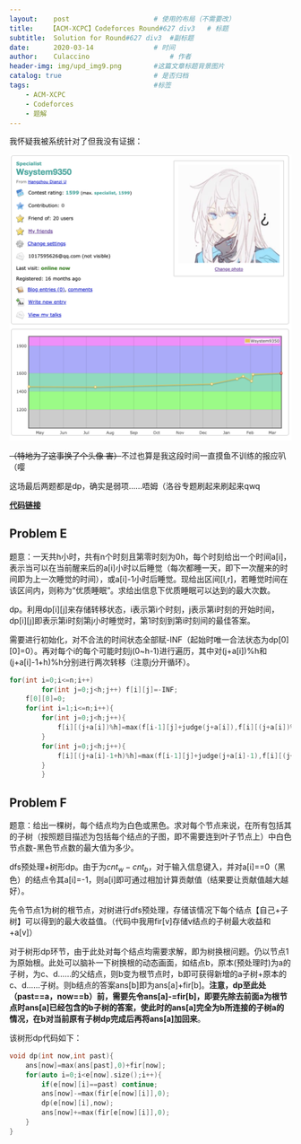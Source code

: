 ```yaml
---
layout:    post   				    # 使用的布局（不需要改）
title:    【ACM-XCPC】Codeforces Round#627 div3   # 标题 
subtitle:  Solution for Round#627 div3  #副标题
date:      2020-03-14 				# 时间
author:    Culaccino					# 作者
header-img: img/upd_img9.png        #这篇文章标题背景图片
catalog: true 						# 是否归档
tags:								#标签
    - ACM-XCPC
    - Codeforces
    - 题解
---
```


我怀疑我被系统针对了但我没有证据：

![](/img/ACM_627.png)

~~（特地为了这事换了个头像 害）~~不过也算是我这段时间一直摸鱼不训练的报应叭（嘤

这场最后两题都是dp，确实是弱项……唔姆（洛谷专题刷起来刷起来qwq

**[代码链接](https://github.com/BBBoundary/ACM-XCPC_Wsystem9350/tree/master/Codeforces/Round%23627%20div3)**



## Problem E

题意：一天共h小时，共有n个时刻且第零时刻为0h，每个时刻给出一个时间a[i]，表示当可以在当前醒来后的a[i]小时以后睡觉（每次都睡一天，即下一次醒来的时间即为上一次睡觉的时间），或a[i]-1小时后睡觉。现给出区间[l,r]，若睡觉时间在该区间内，则称为“优质睡眠”。求给出信息下优质睡眠可以达到的最大次数。

dp。利用dp[i][j]来存储转移状态，i表示第i个时刻，j表示第i时刻的开始时间，dp[i][j]即表示第i时刻第j小时睡觉时，第1时刻到第i时刻间的最佳答案。

需要进行初始化，对不合法的时间状态全部赋-INF（起始时唯一合法状态为dp[0][0]=0）。再对每个i的每个可能时刻j(0~h-1)进行遍历，其中对(j+a[i])%h和(j+a[i]-1+h)%h分别进行两次转移（注意j分开循环）。

```C++
for(int i=0;i<=n;i++)
        for(int j=0;j<h;j++) f[i][j]=-INF;
    f[0][0]=0;
    for(int i=1;i<=n;i++){
        for(int j=0;j<h;j++){
            f[i][(j+a[i])%h]=max(f[i-1][j]+judge(j+a[i]),f[i][(j+a[i])%h]);
        }
        for(int j=0;j<h;j++){
            f[i][(j+a[i]-1+h)%h]=max(f[i-1][j]+judge(j+a[i]-1),f[i][(j+a[i]-1+h)%h]);
        }
		}
```



## Problem F

题意：给出一棵树，每个结点均为白色或黑色。求对每个节点来说，在所有包括其的子树（按照题目描述为包括每个结点的子图，即不需要连到叶子节点上）中白色节点数-黑色节点数的最大值为多少。

dfs预处理+树形dp。由于为$cnt_w-cnt_b$，对于输入信息键入，并对a[i]==0（黑色）的结点令其a[i]=-1，则a[i]即可通过相加计算贡献值（结果要让贡献值越大越好）。

先令节点1为树的根节点，对树进行dfs预处理，存储该情况下每个结点【自己+子树】可以得到的最大收益值。（代码中我用fir[v]存储v结点的子树最大收益和+a[v]）

对于树形dp环节，由于此处对每个结点均需要求解，即为树换根问题。仍以节点1为原始根。此处可以脑补一下树换根的动态画面，如结点b，原本(预处理时)为a的子树，为c、d……的父结点，则b变为根节点时，b即可获得新增的a子树+原本的c、d……子树。则b结点的答案ans[b]即为ans[a]+fir[b]。**注意，dp至此处（past==a，now==b）前，需要先令ans[a]-=fir[b]，即要先除去前面a为根节点时ans[a]已经包含的b子树的答案，使此时的ans[a]完全为b所连接的子树a的情况，在b对当前原有子树dp完成后再将ans[a]加回来**。

该树形dp代码如下：

```C++
void dp(int now,int past){
    ans[now]=max(ans[past],0)+fir[now];
    for(auto i=0;i<e[now].size();i++){
        if(e[now][i]==past) continue;
        ans[now]-=max(fir[e[now][i]],0);
        dp(e[now][i],now);
        ans[now]+=max(fir[e[now][i]],0);
    }
}
```

